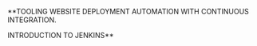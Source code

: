 **TOOLING WEBSITE DEPLOYMENT AUTOMATION WITH CONTINUOUS INTEGRATION. 

 INTRODUCTION TO JENKINS**
 
 

